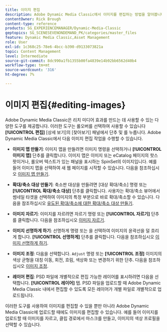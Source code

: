 ```yaml
---
title: 이미지 편집
description: Adobe Dynamic Media Classic에서 이미지를 편집하는 방법을 알아봅니다.
contentOwner: Rick Brough
content-type: reference
products: SG_EXPERIENCEMANAGER/Dynamic-Media-Classic
geptopics: SG_SCENESEVENONDEMAND_PK/categories/master_files
feature: Dynamic Media Classic,Asset Management
role: User
exl-id: 1c368c25-78e6-4bcc-b390-d9133073821a
topic: Content Management
level: Intermediate
source-git-commit: 8dc990a1fb1355b00fa4839e14b92bb6562d40b4
workflow-type: tm+mt
source-wordcount: '316'
ht-degree: 7%

---
```


# 이미지 편집{#editing-images}

Adobe Dynamic Media Classic은 리치 미디어 효과를 만드는 데 사용할 수 있는 다양한 도구를 제공합니다. 이러한 도구는 롤오버를 선택하여 사용할 수 있습니다 **[!UICONTROL 편집]** [상세 보기]의 [찾아보기] 패널에서 단추 및 를 누릅니다. Adobe Dynamic Media Classic에서 다음 이미지 편집 작업을 수행할 수 있습니다.

* **이미지 맵 만들기**: 이미지 맵을 만들려면 이미지 명령을 선택하거나 **[!UICONTROL 이미지 맵]** 단추를 클릭합니다. 이미지 맵은 이미지 또는 eCatalog 페이지의 핫스팟이거나, 롤오버 텍스트가 있는 패널을 표시하는 SpinSet의 이미지입니다. 예를 들어 이미지 맵을 선택하여 새 웹 페이지를 시작할 수 있습니다. 다음을 참조하십시오 [이미지 맵 만들기](/help/using/creating-image-maps.md).

* **확대/축소 대상 만들기**: 축소판 대상을 만들려면 [대상 확대/축소] 명령 또는 **[!UICONTROL 확대/축소 대상]** 단추를 클릭합니다. 사용자는 확대/축소 뷰어에서 썸네일 타겟을 선택하여 이미지의 특정 부분으로 바로 확대/축소할 수 있습니다. 다음을 참조하십시오 [유도된 확대/축소에 대한 확대/축소 대상 만들기](/help/using/creating-zoom-targets-guided-zoom.md).

* **이미지 자르기**: 이미지를 자르려면 자르기 명령 또는 **[!UICONTROL 자르기]** 단추를 클릭합니다. 다음을 참조하십시오 [이미지 자르기](/help/using/cropping-image.md).

* **이미지 선명하게 하기**: 선명하게 명령 또는 을 선택하여 이미지의 윤곽선을 덜 흐리게 합니다. **[!UICONTROL 선명하게]** 단추를 클릭합니다. 다음을 참조하십시오 [이미지 선명하게 하기](/help/using/sharpening-image.md).

* **이미지 조정**: 다음을 선택합니다. `Adjust` 명령 또는 **[!UICONTROL 조정]** 이미지의 색상 균형을 대칭 이동, 회전, 흐림, 색상화 또는 변경하기 위한 단추. 다음을 참조하십시오 [이미지 조정](/help/using/adjusting-image.md).

* **레이어 편집**: PSD 파일에 개별적으로 편집 가능한 레이어를 표시하려면 다음을 선택합니다. **[!UICONTROL 레이어]** 탭. PSD 파일을 업로드할 때 Adobe Dynamic Media Classic 내에서 편집할 수 있도록 모든 레이어가 개별 파일로 개별적으로 업로드됩니다.

이러한 도구를 사용하여 이미지를 편집할 수 있을 뿐만 아니라 Adobe Dynamic Media Classic에 업로드할 때에도 이미지를 편집할 수 있습니다. 예를 들어 이미지를 업로드할 때 이미지를 자르고, 클립 경로에서 마스크를 만들고, 이미지의 색상 프로필을 선택할 수 있습니다.
